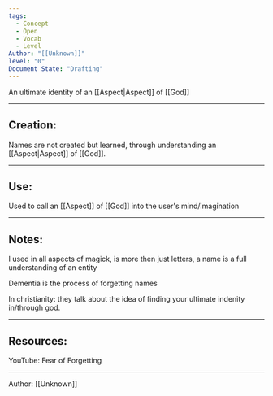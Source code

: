 ```yaml
---
tags:
  - Concept
  - Open
  - Vocab
  - Level
Author: "[[Unknown]]"
level: "0"
Document State: "Drafting"
---
```

An ultimate identity of an [[Aspect|Aspect]] of [[God]]
- - -
## Creation:
Names are not created but learned, through understanding an [[Aspect|Aspect]] of [[God]].
- - -
## Use:
Used to call an [[Aspect]] of [[God]] into the user's mind/imagination
- - -
## Notes:
I used in all aspects of magick, is more then just letters, a name is a full understanding of an entity

Dementia is the process of forgetting names

In christianity: they talk about the idea of finding your ultimate indenity in/through god. 
- - -
## Resources:
YouTube: Fear of Forgetting
- - -
Author: [[Unknown]]